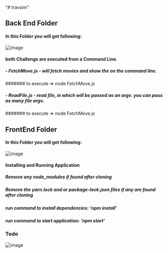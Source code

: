 "# travsim" 
## Back End Folder
#### In this Folder you will get following:
![image](https://user-images.githubusercontent.com/42379845/113402841-0274df00-93a6-11eb-85ba-61cd8912a80f.png)

#### both Challengs are executed from a Command Line.
##### - FetchMove.js - will fetch movies and show the on the command line.
####### to execute => node FetchMove.js

##### - ReadFile.js - read file, in which will be passed as an argv. you can pass as many file argv.
####### to execute => node FetchMove.js



## FrontEnd Folder
#### In this Folder you will get following:

![image](https://user-images.githubusercontent.com/42379845/113407563-d78e8900-93ad-11eb-9a1a-da9e90a46dc3.png)

#### Installing and Running Application

##### Remove any node_modules if found after cloning
##### Remove the yarn.lock and or package-lock.json files if any are found after cloning
##### run command to install dependencies: 'npm install'
##### run command to start application: 'npm start'

###  Todo
![image](https://user-images.githubusercontent.com/42379845/113409758-4241c380-93b2-11eb-8b47-08f515b73af5.png)





